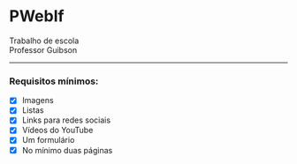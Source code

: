 # PWebIf

Trabalho de escola <br>
Professor Guibson

<hr>
  
### Requisitos mínimos:

- [x] Imagens
- [x] Listas
- [x] Links para redes sociais
- [x] Vídeos do YouTube
- [x] Um formulário
- [x] No mínimo duas páginas
